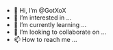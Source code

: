 - 👋 Hi, I’m @GotXoX
- 👀 I’m interested in ...
- 🌱 I’m currently learning ...
- 💞️ I’m looking to collaborate on ...
- 📫 How to reach me ...

<!---
GotXoX/GotXoX is a ✨ special ✨ repository because its `README.md` (this file) appears on your GitHub profile.
You can click the Preview link to take a look at your changes.
--->

